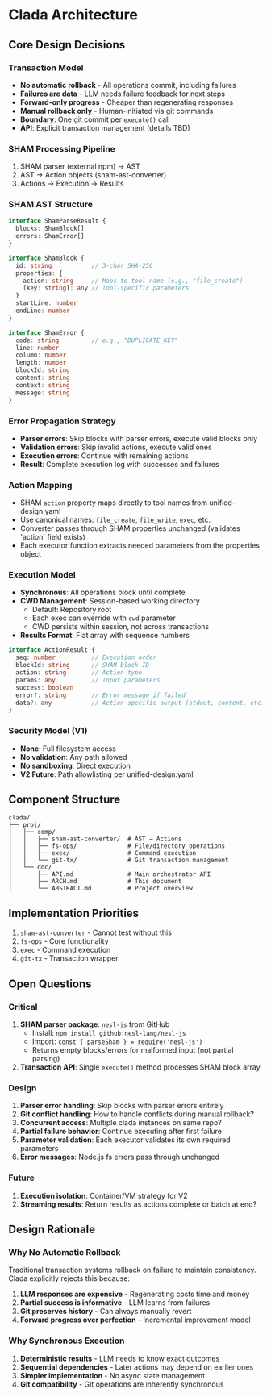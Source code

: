 # Clada Architecture

## Core Design Decisions

### Transaction Model
- **No automatic rollback** - All operations commit, including failures
- **Failures are data** - LLM needs failure feedback for next steps
- **Forward-only progress** - Cheaper than regenerating responses
- **Manual rollback only** - Human-initiated via git commands
- **Boundary**: One git commit per `execute()` call
- **API**: Explicit transaction management (details TBD)

### SHAM Processing Pipeline
1. SHAM parser (external npm) → AST
2. AST → Action objects (sham-ast-converter)
3. Actions → Execution → Results

### SHAM AST Structure
```typescript
interface ShamParseResult {
  blocks: ShamBlock[]
  errors: ShamError[]
}

interface ShamBlock {
  id: string           // 3-char SHA-256
  properties: {
    action: string     // Maps to tool name (e.g., "file_create")
    [key: string]: any // Tool-specific parameters
  }
  startLine: number
  endLine: number
}

interface ShamError {
  code: string         // e.g., "DUPLICATE_KEY"
  line: number
  column: number
  length: number
  blockId: string
  content: string
  context: string
  message: string
}
```

### Error Propagation Strategy
- **Parser errors**: Skip blocks with parser errors, execute valid blocks only
- **Validation errors**: Skip invalid actions, execute valid ones
- **Execution errors**: Continue with remaining actions
- **Result**: Complete execution log with successes and failures

### Action Mapping
- SHAM `action` property maps directly to tool names from unified-design.yaml
- Use canonical names: `file_create`, `file_write`, `exec`, etc.
- Converter passes through SHAM properties unchanged (validates 'action' field exists)
- Each executor function extracts needed parameters from the properties object

### Execution Model
- **Synchronous**: All operations block until complete
- **CWD Management**: Session-based working directory
  - Default: Repository root
  - Each exec can override with `cwd` parameter
  - CWD persists within session, not across transactions
- **Results Format**: Flat array with sequence numbers
```typescript
interface ActionResult {
  seq: number          // Execution order
  blockId: string      // SHAM block ID
  action: string       // Action type
  params: any          // Input parameters
  success: boolean
  error?: string       // Error message if failed
  data?: any           // Action-specific output (stdout, content, etc.)
}
```

### Security Model (V1)
- **None**: Full filesystem access
- **No validation**: Any path allowed
- **No sandboxing**: Direct execution
- **V2 Future**: Path allowlisting per unified-design.yaml

## Component Structure
```
clada/
├── proj/
│   ├── comp/
│   │   ├── sham-ast-converter/  # AST → Actions
│   │   ├── fs-ops/              # File/directory operations
│   │   ├── exec/                # Command execution
│   │   └── git-tx/              # Git transaction management
│   └── doc/
│       ├── API.md               # Main orchestrator API
│       ├── ARCH.md              # This document
│       └── ABSTRACT.md          # Project overview
```

## Implementation Priorities
1. `sham-ast-converter` - Cannot test without this
2. `fs-ops` - Core functionality
3. `exec` - Command execution
4. `git-tx` - Transaction wrapper

## Open Questions

### Critical
1. **SHAM parser package**: `nesl-js` from GitHub
   - Install: `npm install github:nesl-lang/nesl-js`
   - Import: `const { parseSham } = require('nesl-js')`
   - Returns empty blocks/errors for malformed input (not partial parsing)
2. **Transaction API**: Single `execute()` method processes SHAM block array

### Design
1. **Parser error handling**: Skip blocks with parser errors entirely
2. **Git conflict handling**: How to handle conflicts during manual rollback?
3. **Concurrent access**: Multiple clada instances on same repo?
4. **Partial failure behavior**: Continue executing after first failure
5. **Parameter validation**: Each executor validates its own required parameters
6. **Error messages**: Node.js fs errors pass through unchanged

### Future
1. **Execution isolation**: Container/VM strategy for V2
2. **Streaming results**: Return results as actions complete or batch at end?

## Design Rationale

### Why No Automatic Rollback
Traditional transaction systems rollback on failure to maintain consistency. Clada explicitly rejects this because:
1. **LLM responses are expensive** - Regenerating costs time and money
2. **Partial success is informative** - LLM learns from failures
3. **Git preserves history** - Can always manually revert
4. **Forward progress over perfection** - Incremental improvement model

### Why Synchronous Execution
1. **Deterministic results** - LLM needs to know exact outcomes
2. **Sequential dependencies** - Later actions may depend on earlier ones
3. **Simpler implementation** - No async state management
4. **Git compatibility** - Git operations are inherently synchronous

